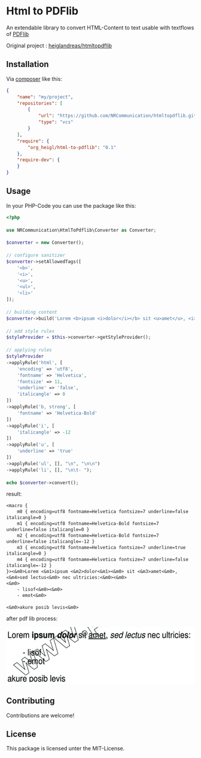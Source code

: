 # Html to PDFlib

An extendable library to convert HTML-Content to text 
usable with textflows of [PDFlib](http://pdflib.com)

Original project : [heiglandreas/htmltopdflib](https://github.com/heiglandreas/htmltopdflib)

## Installation

Via [composer](https://getcomposer.org) like this:

```json
{
    "name": "my/project",
    "repositories": [
        {
            "url": "https://github.com/NRCommunication/htmltopdflib.git",
            "type": "vcs"
        }
    ],
    "require": {
        "org_heigl/html-to-pdflib": "0.1"
    },
    "require-dev": {
    }
}
```

## Usage

In your PHP-Code you can use the package like this:

```php
<?php

use NRCommunication\HtmlToPdflib\Converter as Converter;

$converter = new Converter();

// configure sanitizer
$converter->setAllowedTags([
    '<b>',
    '<i>',
    '<u>',
    '<ul>',
    '<li>'
]);

// building content
$converter->build('Lorem <b>ipsum <i>dolor</i></b> sit <u>amet</u>, <i>sed lectus</i> nec ultricies:<ul><li>lisof</li><li>emot</li></ul>akure posib levis');

// add style rules
$styleProvider = $this->converter->getStyleProvider();

// applying rules
$styleProvider
->applyRule('html', [
    'encoding' => 'utf8',
    'fontname' => 'Helvetica',
    'fontsize' => 11,
    'underline' => 'false',
    'italicangle' => 0
])
->applyRule('b, strong', [
    'fontname' => 'Helvetica-Bold'
])
->applyRule('i', [
    'italicangle' => -12
])
->applyRule('u', [
    'underline' => 'true'
])
->applyRule('ul', [], "\n", "\n\n")
->applyRule('li', [], "\n\t- ");

echo $converter->convert();
```

result: 

```
<macro { 
    m0 { encoding=utf8 fontname=Helvetica fontsize=7 underline=false italicangle=0 } 
    m1 { encoding=utf8 fontname=Helvetica-Bold fontsize=7 underline=false italicangle=0 } 
    m2 { encoding=utf8 fontname=Helvetica-Bold fontsize=7 underline=false italicangle=-12 } 
    m3 { encoding=utf8 fontname=Helvetica fontsize=7 underline=true italicangle=0 } 
    m4 { encoding=utf8 fontname=Helvetica fontsize=7 underline=false italicangle=-12 } 
}><&m0>Lorem <&m1>ipsum <&m2>dolor<&m1><&m0> sit <&m3>amet<&m0>, <&m4>sed lectus<&m0> nec ultricies:<&m0><&m0>
<&m0>
    - lisof<&m0><&m0>
    - emot<&m0>

<&m0>akure posib levis<&m0>
```

after pdf lib process:

![alt text](resource/readme/result.png)

## Contributing

Contributions are welcome!

## License

This package is licensed unter the MIT-License.
